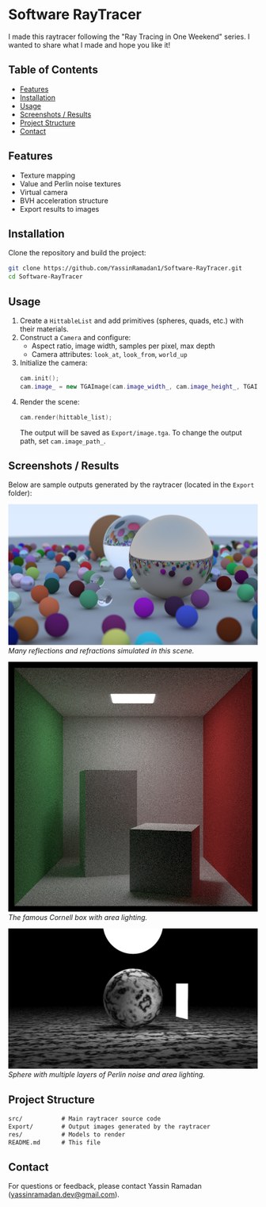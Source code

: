 # Software RayTracer

I made this raytracer following the "Ray Tracing in One Weekend" series. I wanted to share what I made and hope you like it!

## Table of Contents

- [Features](#features)
- [Installation](#installation)
- [Usage](#usage)
- [Screenshots / Results](#screenshots--results)
- [Project Structure](#project-structure)
- [Contact](#contact)

## Features

- Texture mapping
- Value and Perlin noise textures
- Virtual camera
- BVH acceleration structure
- Export results to images

## Installation

Clone the repository and build the project:

```bash
git clone https://github.com/YassinRamadan1/Software-RayTracer.git
cd Software-RayTracer
```

## Usage

1. Create a `HittableList` and add primitives (spheres, quads, etc.) with their materials.
2. Construct a `Camera` and configure:
   - Aspect ratio, image width, samples per pixel, max depth
   - Camera attributes: `look_at`, `look_from`, `world_up`
3. Initialize the camera:
   ```cpp
   cam.init();
   cam.image_ = new TGAImage(cam.image_width_, cam.image_height_, TGAImage::RGB);
   ```
4. Render the scene:
   ```cpp
   cam.render(hittable_list);
   ```
   The output will be saved as `Export/image.tga`. To change the output path, set `cam.image_path_`.

## Screenshots / Results

Below are sample outputs generated by the raytracer (located in the `Export` folder):

![Spheres](assets/RayTracingInOneWeekend.jpg)
*Many reflections and refractions simulated in this scene.*

![CornellBox](assets/CornellBox.jpg)
*The famous Cornell box with area lighting.*

![SphereWithLight](assets/SphereWithLight.jpg)
*Sphere with multiple layers of Perlin noise and area lighting.*

## Project Structure

```
src/           # Main raytracer source code
Export/        # Output images generated by the raytracer
res/           # Models to render
README.md      # This file
```

## Contact

For questions or feedback, please contact Yassin Ramadan (yassinramadan.dev@gmail.com).
